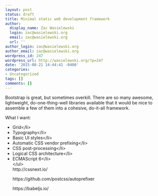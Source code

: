 ```yaml
---
layout: post
status: draft
title: Minimal static web development framework
author:
  display_name: Zac Wasielewski
  login: zac@wasielewski.org
  email: zac@wasielewski.org
  url: ''
author_login: zac@wasielewski.org
author_email: zac@wasielewski.org
wordpress_id: 247
wordpress_url: http://wasielewski.org/?p=247
date: '2015-08-21 14:44:41 -0400'
categories:
- Uncategorized
tags: []
comments: []
---
```

<p>Bootstrap is great, but sometimes overkill. There are so many awesome, lightweight, do-one-thing-well libraries available that it would be nice to assemble a few of them into a&nbsp;cohesive, do-it-all framework.</p>
<p>What I&nbsp;want:</p>
<ul>
<li>Grid<&#47;li>
<li>Typography<&#47;li>
<li>Basic UI styles<&#47;li>
<li>Automatic CSS vendor prefixing<&#47;li>
<li>CSS post-processing<&#47;li>
<li>Logical CSS architecture<&#47;li>
<li>ECMAScript 6<&#47;li><br />
<&#47;ul><br />
http:&#47;&#47;cssnext.io&#47;</p>
<p>https:&#47;&#47;github.com&#47;postcss&#47;autoprefixer</p>
<p>https:&#47;&#47;babeljs.io&#47;</p>
<p>&nbsp;</p>
